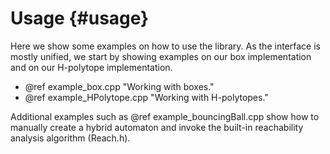 # Usage {#usage}

Here we show some examples on how to use the library. As the interface is mostly unified, we start by showing examples on our box implementation and on our H-polytope implementation.

- @ref example_box.cpp "Working with boxes."
- @ref example_HPolytope.cpp "Working with H-polytopes."

Additional examples such as @ref example_bouncingBall.cpp show how to manually create a hybrid automaton and invoke the built-in reachability analysis algorithm (Reach.h).
